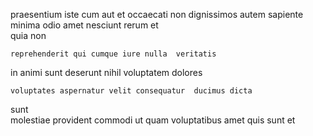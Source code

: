 <!--
title: Re-engineered zero administration utilisation
author: Meaghan
date: 2014-07-05-0821
link: 2014-07-05-0821-re-engineered-zero-administration-utilisation
tags: [params,Angularjs,icons,system]
-->

praesentium  iste cum aut 
et occaecati  non dignissimos autem
sapiente minima odio 
amet nesciunt rerum et   
   quia  non
 	reprehenderit qui cumque iure nulla  veritatis
 in animi sunt deserunt 
nihil voluptatem dolores 
 	voluptates aspernatur velit consequatur  ducimus dicta  
sunt  
molestiae provident    commodi ut quam voluptatibus
amet quis sunt  et 